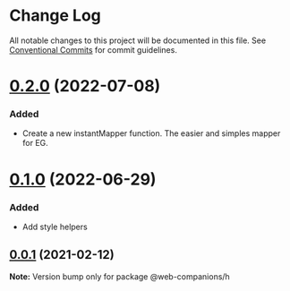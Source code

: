 # Change Log

All notable changes to this project will be documented in this file.
See [Conventional Commits](https://conventionalcommits.org) for commit guidelines.



# [0.2.0](https://github.com/sumbad/web-companions/compare/@web-companions/h@0.1.0...@web-companions/h@0.2.0) (2022-07-08)

### Added
  - Create a new instantMapper function. The easier and simples mapper for EG.


# [0.1.0](https://github.com/sumbad/web-companions/compare/@web-companions/h@0.1.0-develop.2...@web-companions/h@0.1.0) (2022-06-29)

### Added
  - Add style helpers


## [0.0.1](https://github.com/sumbad/web-companions/compare/@web-companions/h@0.1.0-develop.0...@web-companions/h@0.0.1) (2021-02-12)

**Note:** Version bump only for package @web-companions/h
